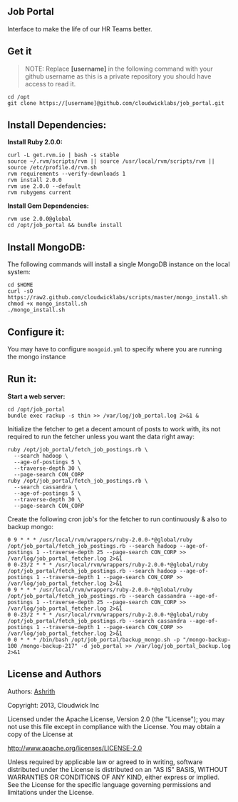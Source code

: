 Job Portal
----------

Interface to make the life of our HR Teams better.

Get it
------

> NOTE: Replace **[username]** in the following command with your github
> username as this is a private repository you should have access to read it.

```
cd /opt
git clone https://[username]@github.com/cloudwicklabs/job_portal.git
```

Install Dependencies:
--------------------

**Install Ruby 2.0.0:**

```
curl -L get.rvm.io | bash -s stable
source ~/.rvm/scripts/rvm || source /usr/local/rvm/scripts/rvm || source /etc/profile.d/rvm.sh
rvm requirements --verify-downloads 1
rvm install 2.0.0
rvm use 2.0.0 --default
rvm rubygems current
```

**Install Gem Dependencies:**

```
rvm use 2.0.0@global
cd /opt/job_portal && bundle install
```

Install MongoDB:
----------------
The following commands will install a single MongoDB instance on the local
system:

```
cd $HOME
curl -sO https://raw2.github.com/cloudwicklabs/scripts/master/mongo_install.sh
chmod +x mongo_install.sh
./mongo_install.sh
```

Configure it:
-------------
You may have to configure `mongoid.yml` to specify where you are running the
mongo instance

Run it:
------
**Start a web server:**

```
cd /opt/job_portal
bundle exec rackup -s thin >> /var/log/job_portal.log 2>&1 &
```

Initialize the fetcher to get a decent amount of posts to work with, its not
required to run the fetcher unless you want the data right away:

```
ruby /opt/job_portal/fetch_job_postings.rb \
  --search hadoop \
  --age-of-postings 5 \
  --traverse-depth 30 \
  --page-search CON_CORP
ruby /opt/job_portal/fetch_job_postings.rb \
  --search cassandra \
  --age-of-postings 5 \
  --traverse-depth 30 \
  --page-search CON_CORP
```

Create the following cron job's for the fetcher to run continuously & also to backup mongo:

```
0 9 * * * /usr/local/rvm/wrappers/ruby-2.0.0-*@global/ruby /opt/job_portal/fetch_job_postings.rb --search hadoop --age-of-postings 1 --traverse-depth 25 --page-search CON_CORP >> /var/log/job_portal_fetcher.log 2>&1
0 0-23/2 * * * /usr/local/rvm/wrappers/ruby-2.0.0-*@global/ruby /opt/job_portal/fetch_job_postings.rb --search hadoop --age-of-postings 1 --traverse-depth 1 --page-search CON_CORP >> /var/log/job_portal_fetcher.log 2>&1
0 9 * * * /usr/local/rvm/wrappers/ruby-2.0.0-*@global/ruby /opt/job_portal/fetch_job_postings.rb --search cassandra --age-of-postings 1 --traverse-depth 25 --page-search CON_CORP >> /var/log/job_portal_fetcher.log 2>&1
0 0-23/2 * * * /usr/local/rvm/wrappers/ruby-2.0.0-*@global/ruby /opt/job_portal/fetch_job_postings.rb --search cassandra --age-of-postings 1 --traverse-depth 1 --page-search CON_CORP >> /var/log/job_portal_fetcher.log 2>&1
0 0 * * * /bin/bash /opt/job_portal/backup_mongo.sh -p "/mongo-backup-100 /mongo-backup-217" -d job_portal >> /var/log/job_portal_backup.log 2>&1
```

License and Authors
-------------------

Authors: [Ashrith](http://github.com/ashrithr)

Copyright: 2013, Cloudwick Inc

Licensed under the Apache License, Version 2.0 (the "License"); you may not use
this file except in compliance with the License. You may obtain a copy of the
License at

http://www.apache.org/licenses/LICENSE-2.0

Unless required by applicable law or agreed to in writing, software distributed
under the License is distributed on an "AS IS" BASIS, WITHOUT WARRANTIES OR
CONDITIONS OF ANY KIND, either express or implied. See the License for the
specific language governing permissions and limitations under the License.
